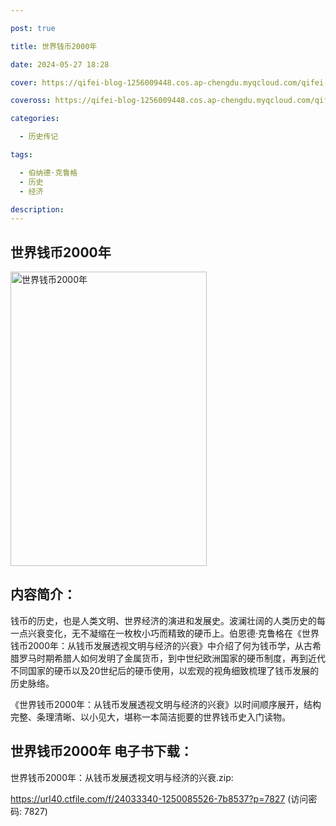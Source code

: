 ```yaml
---

post: true

title: 世界钱币2000年

date: 2024-05-27 18:28

cover: https://qifei-blog-1256009448.cos.ap-chengdu.myqcloud.com/qifei-blog/65eecdde9f345e8d035df87a.jpg

coveross: https://qifei-blog-1256009448.cos.ap-chengdu.myqcloud.com/qifei-blog/65eecdde9f345e8d035df87a.jpg

categories:

  - 历史传记

tags:

  - 伯纳德·克鲁格
  - 历史
  - 经济

description:
---
```


## 世界钱币2000年
<img alt="世界钱币2000年 " class="aligncenter loading" data-was-processed="true" decoding="async" fetchpriority="high" height="471" src="https://qifei-blog-1256009448.cos.ap-chengdu.myqcloud.com/qifei-blog/65eecdde9f345e8d035df87a.jpg " style="cursor: zoom-in;" width="314"/>

## 内容简介：

钱币的历史，也是人类文明、世界经济的演进和发展史。波澜壮阔的人类历史的每一点兴衰变化，无不凝缩在一枚枚小巧而精致的硬币上。伯恩德·克鲁格在《世界钱币2000年：从钱币发展透视文明与经济的兴衰》中介绍了何为钱币学，从古希腊罗马时期希腊人如何发明了金属货币，到中世纪欧洲国家的硬币制度，再到近代不同国家的硬币以及20世纪后的硬币使用，以宏观的视角细致梳理了钱币发展的历史脉络。

《世界钱币2000年：从钱币发展透视文明与经济的兴衰》以时间顺序展开，结构完整、条理清晰、以小见大，堪称一本简洁扼要的世界钱币史入门读物。

## 世界钱币2000年 电子书下载：



世界钱币2000年：从钱币发展透视文明与经济的兴衰.zip: 

https://url40.ctfile.com/f/24033340-1250085526-7b8537?p=7827 (访问密码: 7827)
